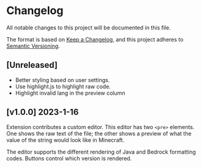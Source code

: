 # Changelog

All notable changes to this project will be documented in this file.

The format is based on [Keep a Changelog](https://keepachangelog.com/en/1.0.0/),
and this project adheres to [Semantic Versioning](https://semver.org/spec/v2.0.0.html).

## [Unreleased]

- Better styling based on user settings.
- Use highlight.js to highlight raw code.
- Highlight invalid lang in the preview column

## [v1.0.0] 2023-1-16

Extension contributes a custom editor.
This editor has two `<pre>` elements.
One shows the raw text of the file; the other shows a preview of what the value of the string would look like in Minecraft.

The editor supports the different rendering of Java and Bedrock formatting codes.
Buttons control which version is rendered.
